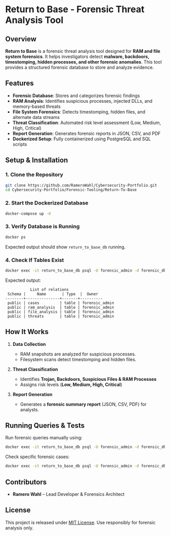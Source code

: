 # Return to Base - Forensic Threat Analysis Tool

## Overview
**Return to Base** is a forensic threat analysis tool designed for **RAM and file system forensics**. It helps investigators detect **malware, backdoors, timestomping, hidden processes, and other forensic anomalies**. This tool provides a structured forensic database to store and analyze evidence.

## Features
- **Forensic Database**: Stores and categorizes forensic findings
- **RAM Analysis**: Identifies suspicious processes, injected DLLs, and memory-based threats
- **File System Forensics**: Detects timestomping, hidden files, and alternate data streams
- **Threat Classification**: Automated risk level assessment (Low, Medium, High, Critical)
- **Report Generation**: Generates forensic reports in JSON, CSV, and PDF
- **Dockerized Setup**: Fully containerized using PostgreSQL and SQL scripts

## Setup & Installation
### 1. Clone the Repository
```sh
git clone https://github.com/RameroWahl/Cybersecurity-Portfolio.git
cd Cybersecurity-Portfolio/Forensic-Tooling/Return-To-Base
```

### 2. Start the Dockerized Database
```sh
docker-compose up -d
```

### 3. Verify Database is Running
```sh
docker ps
```
Expected output should show `return_to_base_db` running.

### 4. Check If Tables Exist
```sh
docker exec -it return_to_base_db psql -U forensic_admin -d forensic_db -c "\dt"
```
Expected output:
```
           List of relations
 Schema |     Name       | Type  |  Owner  
--------+---------------+-------+----------
 public | cases         | table | forensic_admin
 public | ram_analysis  | table | forensic_admin
 public | file_analysis | table | forensic_admin
 public | threats       | table | forensic_admin
```

## How It Works
1. **Data Collection**
   - RAM snapshots are analyzed for suspicious processes.
   - Filesystem scans detect timestomping and hidden files.

2. **Threat Classification**
   - Identifies **Trojan, Backdoors, Suspicious Files & RAM Processes**
   - Assigns risk levels (**Low, Medium, High, Critical**)

3. **Report Generation**
   - Generates a **forensic summary report** (JSON, CSV, PDF) for analysts.

## Running Queries & Tests
Run forensic queries manually using:
```sh
docker exec -it return_to_base_db psql -U forensic_admin -d forensic_db -c "SELECT * FROM threats;"
```

Check specific forensic cases:
```sh
docker exec -it return_to_base_db psql -U forensic_admin -d forensic_db -c "SELECT * FROM get_case_by_id(1);"
```

## Contributors
- **Ramero Wahl** – Lead Developer & Forensics Architect

## License
This project is released under [MIT License](LICENSE). Use responsibly for forensic analysis only.

